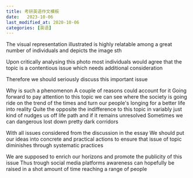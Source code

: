 ```yaml
---
title: 考研英语作文模板
date:   2023-10-06
last_modified_at: 2020-10-06
categories: [英语]
---
```


The visual representation illustrated is highly relatable among a great number of individuals and depicts the image sth

Upon critically analysing this photo most individuals would agree that the topic is a contentious issue which needs additional consideration

Therefore we should seriously discuss this important issue

Why is such a phenomenon A couple of reasons could account for it
Going forward to pay attention to this topic we can see where the society is going ride on the trend of the times and turn our people's longing for a better life into reality Quite the opposite the indifference to this topic in variably just kind of nudges us off life path and if it remains unresolved Sometimes we can dangerous lost down pretty dark corridors

With all issues considered from the discussion in the essay We should put our ideas into concrete and practical actions to ensure that issue of topic diminishes through systematic practices

We are supposed to enrich our horizons and promote the publicity of this issue Thus trough social media platforms awareness can hopefully be raised in a shot amount of time reaching a range of people

